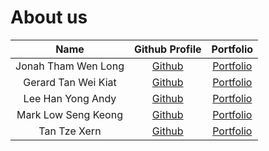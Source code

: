 # About us

Name | Github Profile | Portfolio 
:----:|:--------------:|:---------:
 Jonah Tham Wen Long | [Github](https://github.com/jonahtwl) | [Portfolio](team/jonahtwl)
 Gerard Tan Wei Kiat | [Github](https://github.com/gerardtwk) | [Portfolio](team/gerardtwk)
 Lee Han Yong Andy | [Github](https://github.com/LeeHanYongAndy) | [Portfolio](team/leehanyongandy)
 Mark Low Seng Keong | [Github](https://github.com/marklowsk) | [Portfolio](team/marklowsk)
 Tan Tze Xern | [Github](https://github.com/tzexern/) | [Portfolio](team/tzexern)

